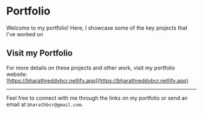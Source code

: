 # Portfolio

Welcome to my portfolio! Here, I showcase some of the key projects that I've worked on 



## Visit my Portfolio

For more details on these projects and other work, visit my portfolio website:  
[https://bharathreddybcr.netlify.app](https://bharathreddybcr.netlify.app)

---

Feel free to connect with me through the links on my portfolio or send an email at `bharathbcr@gmail.com`.
